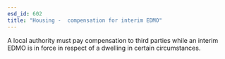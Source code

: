 ```yaml
---
esd_id: 602
title: "Housing -  compensation for interim EDMO"
---
```


A local authority must pay compensation to third parties while an interim EDMO is in force in respect of a dwelling in certain circumstances.

